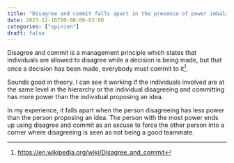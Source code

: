 ```yaml
---
title: "Disagree and commit falls apart in the presence of power imbalance"
date: 2023-12-16T00:00:00-03:00
categories: ["opinion"]
draft: false
---
```


Disagree and commit is a management principle which states that individuals are allowed to disagree while a decision is being made, but that once a decision has been made, everybody must commit to it[^wikipedia_disagree_and_commit].

Sounds good in theory. I can see it working If the individuals involved are at the same level in the hierarchy or the individual disagreeing and committing has more power than the individual proposing an idea.

In my experience, it falls apart when the person disagreeing has less power than the person proposing an idea. The person with the most power ends up using disagree and commit as an excuse to force the other person into a corner where disagreeing is seen as not being a good teammate.

[^wikipedia_disagree_and_commit]: https://en.wikipedia.org/wiki/Disagree_and_commit